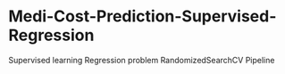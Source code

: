 # Medi-Cost-Prediction-Supervised-Regression
Supervised learning
Regression problem
RandomizedSearchCV
Pipeline
